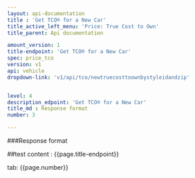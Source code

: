 ```yaml
---
layout: api-documentation
title : 'Get TCO® for a New Car'
title_active_left_menu: 'Price: True Cost to Own'
title_parent: Api documentation

amount_version: 1
title-endpoint: 'Get TCO® for a New Car'
spec: price_tco
version: v1
api: vehicle
dropdown-link: 'v1/api/tco/newtruecosttoownbystyleidandzip'


level: 4
description_edpoint: 'Get TCO® for a New Car'
title_md : Response format
number: 3

---
```


###Response format

##test content : {{page.title-endpoint}} 

tab: {{page.number}}